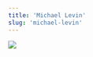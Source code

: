 ```yaml
---
title: 'Michael Levin'
slug: 'michael-levin'
---
```


![](https://static.meri.garden/4007160faf8d35e4abace9760f6b9d30.png)
